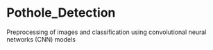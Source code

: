# Pothole_Detection
Preprocessing of images and classification using convolutional neural networks (CNN) models 
